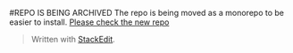 #REPO IS BEING ARCHIVED
The repo is being moved as a monorepo to be easier to install.
[Please check the new repo](https://github.com/gabboman/wafrn)
> Written with [StackEdit](https://stackedit.io/).
